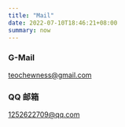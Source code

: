 ```yaml
---
title: "Mail"
date: 2022-07-10T18:46:21+08:00
summary: now
---
```


### G-Mail

teochewness@gmail.com

### QQ 邮箱

1252622709@qq.com
